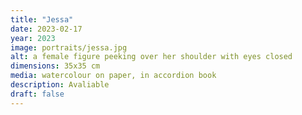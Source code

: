 ```yaml
---
title: "Jessa"
date: 2023-02-17
year: 2023
image: portraits/jessa.jpg
alt: a female figure peeking over her shoulder with eyes closed
dimensions: 35x35 cm
media: watercolour on paper, in accordion book
description: Avaliable
draft: false
---
```


